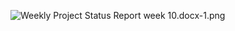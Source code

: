 ![Weekly Project Status Report week 10.docx-1.png](https://bitbucket.org/repo/jkq4oxG/images/1811227077-Weekly%20Project%20Status%20Report%20week%2010.docx-1.png)